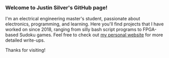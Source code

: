 ### Welcome to Justin Silver's GitHub page!

I'm an electrical engineering master's student, passionate about electronics, programming, and learning. Here you'll find projects that I have worked on since 2018, ranging from silly bash script programs to FPGA-based Sudoku games. Feel free to check out [my personal website](http://www.justin-silver.com) for more detailed write-ups.

Thanks for visiting!
